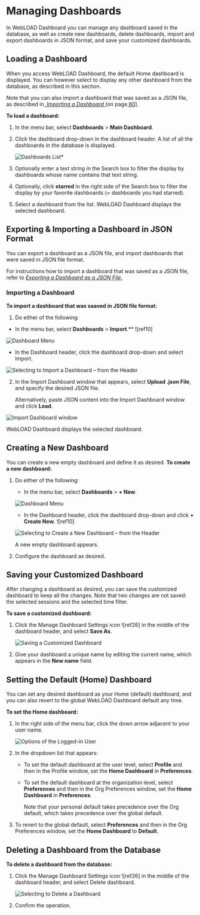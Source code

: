 # Managing Dashboards

In WebLOAD Dashboard you can manage any dashboard saved in the database, as well as create new dashboards, delete dashboards, import and export dashboards in JSON format, and save your customized dashboards.

## Loading a Dashboard

When you access WebLOAD Dashboard, the default Home dashboard is displayed. You can however select to display any other dashboard from the database, as described in this section.  

Note that you can also import a dashboard that was saved as a JSON file, as described in[` `*Importing a Dashboard* ](#_page65_x109.00_y661.04)(on page[ 60)](#_page65_x109.00_y661.04). 

**To load a dashboard:** 

1. In the menu bar, select **Dashboards** > **Main Dashboard**. 

1. Click the dashboard drop-down in the dashboard header. A list of all the dashboards in the database is displayed.

   ![Dashboards List* ](../images/dashboards_list.jpeg)

   

1. Optionally enter a text string in the Search box to filter the display by dashboards whose name contains that text string. 

1. Optionally, click **starred** in the right side of the Search box to filter the display by your favorite dashboards (= dashboards you had starred). 

1. Select a dashboard from the list. WebLOAD Dashboard displays the selected dashboard. 



## Exporting & Importing a Dashboard in JSON Format

You can export a dashboard as a JSON file, and import dashboards that were saved in JSON file format. 

For instructions how to import a dashboard that was saved as a JSON file, refer to [*Exporting a Dashboard as a JSON File*.](#_page73_x109.00_y78.04) 

### Importing a Dashboard

**To import a dashboard that was saaved in JSON file format:** 

1. Do either of the following: 

- In the menu bar, select **Dashboards** > **Import**.**  ![ref10]

![Dashboard Menu](../images/dashboards_menu.png)



- In the Dashboard header, click the dashboard drop-down and select Import. 

![Selecting to Import a Dashboard – from the Header](../images/select_import_dashboard.jpeg)

2. In the Import Dashboard window that appears, select **Upload .json File**, and specify the desired JSON file. 

   Alternatively, paste JSON content into the Import Dashboard window and click **Load**. 

![Import Dashboard window](../images/import_dashboard_window.png)



WebLOAD Dashboard displays the selected dashboard.

## Creating a New Dashboard

You can create a new empty dashboard and define it as desired. **To create a new dashboard:** 

1. Do either of the following: 

   - In the menu bar, select **Dashboards** > **+ New**. 

   ![Dashboard Menu](../images/dashboards_menu.png)

   - In the Dashboard header, click the dashboard drop-down and click **+ Create New**.  ![ref10]

   ![Selecting to Create a New Dashboard – from the Header](../images/dashboard_create_new.jpeg)

   

   A new empty dashboard appears.  

2. Configure the dashboard as desired.



## Saving your Customized Dashboard

After changing a dashboard as desired, you can save the customized dashboard to keep all the changes. Note that two changes are not saved: the selected sessions and the selected time filter. 

**To save a customized dashboard:** 

1. Click the Manage Dashboard Settings icon ![ref26] in the middle of the dashboard header, and select **Save As**. 

   ![Saving a Customized Dashboard](../images/save_custom_dashboard.png)

   

2. Give your dashboard a unique name by editing the current name, which appears in the **New name** field.  

   

## Setting the Default (Home) Dashboard

You can set any desired dashboard as your Home (default) dashboard, and you can also revert to the global WebLOAD Dashboard default any time. 

**To set the Home dashboard:** 

1. In the right side of the menu bar, click the down arrow adjacent to your user name.

   ![Options of the Logged-in User](../images/dashboard_save_as.png)

   

2. In the dropdown list that appears:

   - To set the default dashboard at the user level, select **Profile** and then in the Profile window, set the **Home Dashboard** in **Preferences**. 

   - To set the default dashboard at the organization level, select **Preferences** and then in the Org Preferences window, set the **Home Dashboard** in **Preferences**. 

     Note that your personal default takes precedence over the Org default, which takes precedence over the global default. 

3. To revert to the global default, select **Preferences** and then in the Org Preferences window, set the **Home Dashboard** to **Default**. 



## Deleting a Dashboard from the Database

**To delete a dashboard from the database:** 

1. Click the Manage Dashboard Settings icon ![ref26] in the middle of the dashboard header, and select Delete dashboard. 

   ![Selecting to Delete a Dashboard](../images/select_delete_dash.png)

   

1. Confirm the operation.
